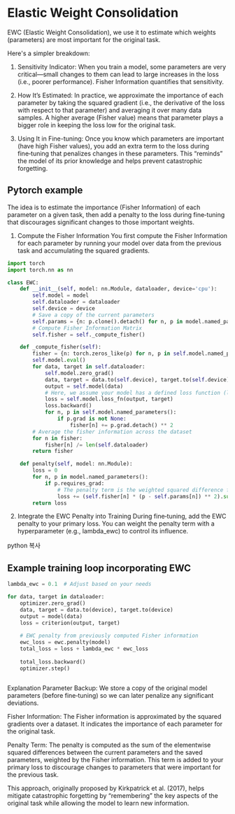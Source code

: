 # Elastic Weight Consolidation

EWC (Elastic Weight Consolidation), we use it to estimate which weights (parameters) are most important for the original task.

Here's a simpler breakdown:

1. Sensitivity Indicator:
When you train a model, some parameters are very critical—small changes to them can lead to large increases in the loss (i.e., poorer performance). Fisher Information quantifies that sensitivity.

2. How It’s Estimated:
In practice, we approximate the importance of each parameter by taking the squared gradient (i.e., the derivative of the loss with respect to that parameter) and averaging it over many data samples. A higher average (Fisher value) means that parameter plays a bigger role in keeping the loss low for the original task.

3. Using It in Fine-tuning:
Once you know which parameters are important (have high Fisher values), you add an extra term to the loss during fine‑tuning that penalizes changes in these parameters. This “reminds” the model of its prior knowledge and helps prevent catastrophic forgetting.

## Pytorch example
The idea is to estimate the importance (Fisher Information) of each parameter on a given task, then add a penalty to the loss during fine‑tuning that discourages significant changes to those important weights.

1. Compute the Fisher Information
You first compute the Fisher Information for each parameter by running your model over data from the previous task and accumulating the squared gradients.

```python
import torch
import torch.nn as nn

class EWC:
    def __init__(self, model: nn.Module, dataloader, device='cpu'):
        self.model = model
        self.dataloader = dataloader
        self.device = device
        # Save a copy of the current parameters
        self.params = {n: p.clone().detach() for n, p in model.named_parameters() if p.requires_grad}
        # Compute Fisher Information Matrix
        self.fisher = self._compute_fisher()

    def _compute_fisher(self):
        fisher = {n: torch.zeros_like(p) for n, p in self.model.named_parameters() if p.requires_grad}
        self.model.eval()
        for data, target in self.dataloader:
            self.model.zero_grad()
            data, target = data.to(self.device), target.to(self.device)
            output = self.model(data)
            # Here, we assume your model has a defined loss function (loss_fn)
            loss = self.model.loss_fn(output, target)
            loss.backward()
            for n, p in self.model.named_parameters():
                if p.grad is not None:
                    fisher[n] += p.grad.detach() ** 2
        # Average the fisher information across the dataset
        for n in fisher:
            fisher[n] /= len(self.dataloader)
        return fisher

    def penalty(self, model: nn.Module):
        loss = 0
        for n, p in model.named_parameters():
            if p.requires_grad:
                # The penalty term is the weighted squared difference from the original parameters
                loss += (self.fisher[n] * (p - self.params[n]) ** 2).sum()
        return loss
```
2. Integrate the EWC Penalty into Training
During fine‑tuning, add the EWC penalty to your primary loss. You can weight the penalty term with a hyperparameter (e.g., lambda_ewc) to control its influence.

python
복사
## Example training loop incorporating EWC
```python
lambda_ewc = 0.1  # Adjust based on your needs

for data, target in dataloader:
    optimizer.zero_grad()
    data, target = data.to(device), target.to(device)
    output = model(data)
    loss = criterion(output, target)
    
    # EWC penalty from previously computed Fisher information
    ewc_loss = ewc.penalty(model)
    total_loss = loss + lambda_ewc * ewc_loss
    
    total_loss.backward()
    optimizer.step()
    
```
Explanation
Parameter Backup:
We store a copy of the original model parameters (before fine‑tuning) so we can later penalize any significant deviations.

Fisher Information:
The Fisher information is approximated by the squared gradients over a dataset. It indicates the importance of each parameter for the original task.

Penalty Term:
The penalty is computed as the sum of the elementwise squared differences between the current parameters and the saved parameters, weighted by the Fisher information. This term is added to your primary loss to discourage changes to parameters that were important for the previous task.

This approach, originally proposed by Kirkpatrick et al. (2017), helps mitigate catastrophic forgetting by “remembering” the key aspects of the original task while allowing the model to learn new information.

